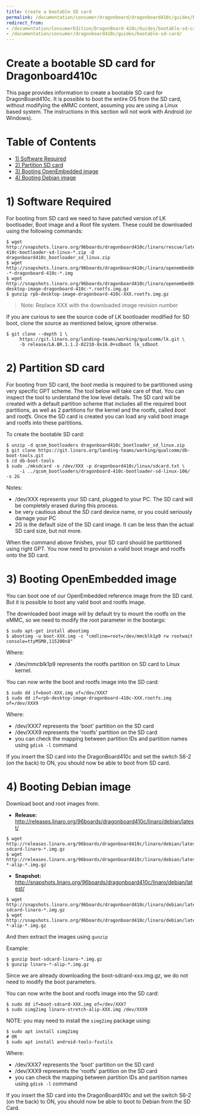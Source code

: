 ```yaml
---
title: Create a bootable SD card
permalink: /documentation/consumer/dragonboard/dragonboard410c/guides/bootable-sd-card/
redirect_from:
- /documentation/ConsumerEdition/DragonBoard-410c/Guides/bootable-sd-card/
- /documentation/consumer/dragonboard410c/guides/bootable-sd-card/
---
```

# Create a bootable SD card for Dragonboard410c

This page provides information to create a bootable SD card for DragonBoard410c. It is possible to boot the entire OS from the SD card, without modifying the eMMC content, assuming you are using a Linux based system. The instructions in this section will not work with Android (or Windows).

# Table of Contents

- [1) Software Required](#1-software-required)
- [2) Partition SD card](#2-partition-sd-card)
- [3) Booting OpenEmbedded image](#3-booting-openembedded-image)
- [4) Booting Debian image](#4-booting-debian-image)

# 1) Software Required

For booting from SD card we need to have patched version of LK bootloader, Boot image and a Root file system. These could be downloaded using the following commands:

```shell
$ wget http://snapshots.linaro.org/96boards/dragonboard410c/linaro/rescue/latest/dragonboard-410c-bootloader-sd-linux-*.zip -O dragonboard410c_bootloader_sd_linux.zip
$ wget http://snapshots.linaro.org/96boards/dragonboard410c/linaro/openembedded/morty/latest/rpb/boot--*-dragonboard-410c-*.img
$ wget http://snapshots.linaro.org/96boards/dragonboard410c/linaro/openembedded/morty/latest/rpb/rpb-desktop-image-dragonboard-410c-*.rootfs.img.gz
$ gunzip rpb-desktop-image-dragonboard-410c-XXX.rootfs.img.gz
```

> Note: Replace XXX with the downloaded image revision number

If you are curious to see the source code of LK bootloader modified for SD boot, clone the source as mentioned below, ignore otherwise.

```shell
$ git clone --depth 1 \
     https://git.linaro.org/landing-teams/working/qualcomm/lk.git \
     -b release/LA.BR.1.1.2-02210-8x16.0+sdboot lk_sdboot
```

# 2) Partition SD card

For booting from SD card, the boot media is required to be partitioned using very specific GPT scheme. The tool below will take care of that. You can inspect the tool to understand the low level details. The SD card will be created with a default partition scheme that includes all the required boot partitions, as well as 2 partitions for the kernel and the rootfs, called *boot* and *rootfs*. Once the SD card is created you can load any valid boot image and rootfs into these partitions.

To create the bootable SD card:

```shell
$ unzip -d qcom_bootloaders dragonboard410c_bootloader_sd_linux.zip
$ git clone https://git.linaro.org/landing-teams/working/qualcomm/db-boot-tools.git
$ cd db-boot-tools
$ sudo ./mksdcard -o /dev/XXX -p dragonboard410c/linux/sdcard.txt \
     -i ../qcom_bootloaders/dragonboard-410c-bootloader-sd-linux-106/ -s 2G
```

Notes:
* /dev/XXX represents your SD card, plugged to your PC. The SD card will be completely erased during this process.
* be very cautious about the SD card device name, or you could seriously damage your PC
* 2G is the default size of the SD card image. It can be less than the actual SD card size, but not more.

When the command above finishes, your SD card should be partitioned using right GPT. You now need to provision a valid boot image and rootfs onto the SD card.

# 3) Booting OpenEmbedded image

You can boot one of our OpenEmbedded reference image from the SD card. But it is possible to boot any valid boot and rootfs image.

The downloaded boot image will by default try to mount the rootfs on the eMMC, so we need to modify the root parameter in the bootargs:

```shell
$ sudo apt-get install abootimg
$ abootimg -u boot-XXX.img -c "cmdline=root=/dev/mmcblk1p9 rw rootwait console=ttyMSM0,115200n8"
```

Where:
* /dev/mmcblk1p9 represents the rootfs partition on SD card to Linux kernel.

You can now write the boot and rootfs image into the SD card:

```shell
$ sudo dd if=boot-XXX.img of=/dev/XXX7
$ sudo dd if=rpb-desktop-image-dragonboard-410c-XXX.rootfs.img of=/dev/XXX9
```

Where:
* /dev/XXX7 represents the 'boot' partition on the SD card
* /dev/XXX9 represents the 'rootfs' partition on the SD card
* you can check the mapping between partition IDs and partition names using `gdisk -l` command

If you insert the SD card into the DragonBoard410c and set the switch S6-2 (on the back) to ON, you should now be able to boot from SD card.

# 4) Booting Debian image

Download boot and root images from:
  - **Release:** http://releases.linaro.org/96boards/dragonboard410c/linaro/debian/latest/
  ```
  $ wget http://releases.linaro.org/96boards/dragonboard410c/linaro/debian/latest/boot-sdcard-linaro-*.img.gz
  $ wget http://releases.linaro.org/96boards/dragonboard410c/linaro/debian/latest/linaro-*-alip-*.img.gz
  ```


  - **Snapshot:** http://snapshots.linaro.org/96boards/dragonboard410c/linaro/debian/latest/
  ```shell
  $ wget http://snapshots.linaro.org/96boards/dragonboard410c/linaro/debian/latest/boot-sdcard-linaro-*.img.gz
  $ wget http://snapshots.linaro.org/96boards/dragonboard410c/linaro/debian/latest/linaro-*-alip-*.img.gz
  ```
  And then extract the images using ```gunzip```

  Example:
  ```shell
  $ gunzip boot-sdcard-linaro-*.img.gz
  $ gunzip linaro-*-alip-*.img.gz
  ```

Since we are already downloading the boot-sdcard-xxx.img.gz, we do not need to modify the boot parameters.

You can now write the boot and rootfs image into the SD card:

```shell
$ sudo dd if=boot-sdcard-XXX.img of=/dev/XXX7
$ sudo simg2img linaro-stretch-alip-XXX.img /dev/XXX9
```
NOTE: you may need to install the ```simg2img``` package using:
```shell
$ sudo apt install simg2img
# OR
$ sudo apt install android-tools-fsutils
```

Where:
* /dev/XXX7 represents the 'boot' partition on the SD card
* /dev/XXX9 represents the 'rootfs' partition on the SD card
* you can check the mapping between partition IDs and partition names using `gdisk -l` command

If you insert the SD card into the DragonBoard410c and set the switch S6-2 (on the back) to ON, you should now be able to boot to Debian from the SD Card.

